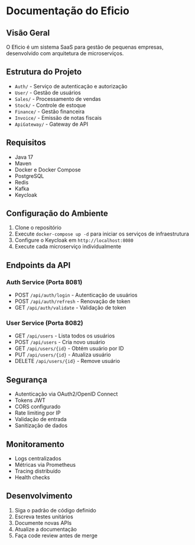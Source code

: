 # Documentação do Eficio

## Visão Geral
O Eficio é um sistema SaaS para gestão de pequenas empresas, desenvolvido com arquitetura de microserviços.

## Estrutura do Projeto
- `Auth/` - Serviço de autenticação e autorização
- `User/` - Gestão de usuários
- `Sales/` - Processamento de vendas
- `Stock/` - Controle de estoque
- `Finance/` - Gestão financeira
- `Invoice/` - Emissão de notas fiscais
- `ApiGateway/` - Gateway de API

## Requisitos
- Java 17
- Maven
- Docker e Docker Compose
- PostgreSQL
- Redis
- Kafka
- Keycloak

## Configuração do Ambiente
1. Clone o repositório
2. Execute `docker-compose up -d` para iniciar os serviços de infraestrutura
3. Configure o Keycloak em `http://localhost:8080`
4. Execute cada microserviço individualmente

## Endpoints da API

### Auth Service (Porta 8081)
- POST `/api/auth/login` - Autenticação de usuários
- POST `/api/auth/refresh` - Renovação de token
- GET `/api/auth/validate` - Validação de token

### User Service (Porta 8082)
- GET `/api/users` - Lista todos os usuários
- POST `/api/users` - Cria novo usuário
- GET `/api/users/{id}` - Obtém usuário por ID
- PUT `/api/users/{id}` - Atualiza usuário
- DELETE `/api/users/{id}` - Remove usuário

## Segurança
- Autenticação via OAuth2/OpenID Connect
- Tokens JWT
- CORS configurado
- Rate limiting por IP
- Validação de entrada
- Sanitização de dados

## Monitoramento
- Logs centralizados
- Métricas via Prometheus
- Tracing distribuído
- Health checks

## Desenvolvimento
1. Siga o padrão de código definido
2. Escreva testes unitários
3. Documente novas APIs
4. Atualize a documentação
5. Faça code review antes de merge 